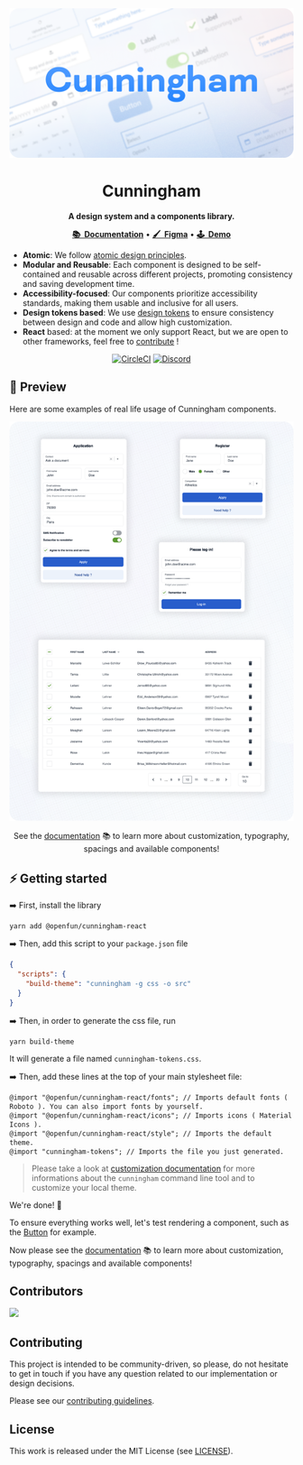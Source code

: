 <div align="center">
  <a href="https://openfun.github.io/cunningham/storybook"><img src="./resources/banner.png" alt="" /></a>
</div>

<div align="center">

# Cunningham

**A design system and a components library.**

<a href="https://openfun.github.io/cunningham/storybook"><b>📚&nbsp;&nbsp;Documentation</b></a> •
<a href="https://www.figma.com/file/JbPT1R6YUFW4oH8jHvH960/DS-Cunningham---PUBLIC?type=design"><b>🖌️&nbsp;&nbsp;Figma</b></a> •
<a href="https://openfun.github.io/cunningham/demo"><b>🕹️&nbsp;&nbsp;Demo</b></a>

</div>

- **Atomic**: We follow [atomic design principles](https://bradfrost.com/blog/post/atomic-web-design/).
- **Modular and Reusable**: Each component is designed to be self-contained and reusable across different projects, promoting consistency and saving development time.
- **Accessibility-focused**: Our components prioritize accessibility standards, making them usable and inclusive for all users.
- **Design tokens based**: We use [design tokens](https://openfun.github.io/cunningham/storybook/?path=/docs/getting-started-customization--docs#what-are-design-tokens-) to ensure consistency between design and code and allow high customization.
- **React** based: at the moment we only support React, but we are open to other frameworks, feel free to [contribute](./CONTRIBUTING.md) !

<div align="center">

[![CircleCI](https://circleci.com/gh/openfun/cunningham/tree/main.svg?style=svg)](https://circleci.com/gh/openfun/cunningham/tree/main)
[![Discord](https://img.shields.io/discord/1082704478463082496?style=flat&logo=discord&label=discord&labelColor=5b61f1&logoColor=white&color=313338)](https://discord.gg/TXPSCMeDzd)

</div>

## 🔎 Preview

Here are some examples of real life usage of Cunningham components.

<a href="https://openfun.github.io/cunningham/storybook"><img src="./resources/examples.png" alt=""/></a>

<div align="center">

See the [documentation](https://openfun.github.io/cunningham/storybook) 📚 to learn more about customization, typography, spacings and available components!

</div>

## ⚡️ Getting started

➡️ First, install the library

```
yarn add @openfun/cunningham-react
```

➡️ Then, add this script to your `package.json` file

```json
{
  "scripts": {
    "build-theme": "cunningham -g css -o src"
  }
}
```

➡️ Then, in order to generate the css file, run

```
yarn build-theme
```

It will generate a file named `cunningham-tokens.css`.

➡️ Then, add these lines at the top of your main stylesheet file:

```
@import "@openfun/cunningham-react/fonts"; // Imports default fonts ( Roboto ). You can also import fonts by yourself.
@import "@openfun/cunningham-react/icons"; // Imports icons ( Material Icons ).
@import "@openfun/cunningham-react/style"; // Imports the default theme.
@import "cunningham-tokens"; // Imports the file you just generated.
```

> Please take a look at [customization documentation](https://openfun.github.io/cunningham/storybook/?path=/docs/getting-started-customization--docs) for more informations about the `cunningham` command line tool and to customize your local theme.

We're done! 🎉

To ensure everything works well, let's test rendering a component, such as the [Button](https://openfun.github.io/cunningham/storybook/?path=/docs/components-button--docs) for example.

Now please see the [documentation](https://openfun.github.io/cunningham/storybook) 📚 to learn more about customization, typography, spacings and available components!

## Contributors

<a href="https://github.com/openfun/cunningham/graphs/contributors">
  <img src="https://contrib.rocks/image?repo=openfun/cunningham" />
</a>

## Contributing

This project is intended to be community-driven, so please, do not hesitate to get in touch if you have any question related to our implementation or design decisions.

Please see our [contributing guidelines](./CONTRIBUTING.md).

## License

This work is released under the MIT License (see [LICENSE](./LICENSE)).

